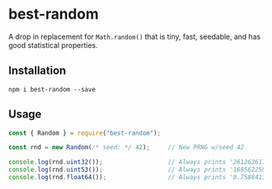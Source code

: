 # best-random
A drop in replacement for `Math.random()` that is tiny, fast, seedable, and has good statistical properties.

## Installation
```
npm i best-random --save
```

## Usage
```js
const { Random } = require("best-random");

const rnd = new Random(/* seed: */ 42);     // New PRNG w/seed 42

console.log(rnd.uint32());                  // Always prints '2612626173'
console.log(rnd.uint53());                  // Always prints '1685622589298221'
console.log(rnd.float64());                 // Always prints '0.7588413329267216'
```
